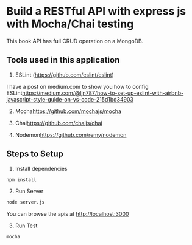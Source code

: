 # Build a RESTful API with express js with Mocha/Chai testing

This book API has full CRUD operation on a MongoDB.

## Tools used in this application

1. ESLint (https://github.com/eslint/eslint)

I have a post on medium.com to show you how to config ESLint<https://medium.com/@ljn787/how-to-set-up-eslint-with-airbnb-javascript-style-guide-on-vs-code-215d1bd34903>

2. Mocha<https://github.com/mochajs/mocha>

3. Chai<https://github.com/chaijs/chai>

4. Nodemon<https://github.com/remy/nodemon>

## Steps to Setup

1. Install dependencies

```bash
npm install
```

2. Run Server

```bash
node server.js
```

You can browse the apis at <http://localhost:3000>

3. Run Test

```bash
mocha
```
